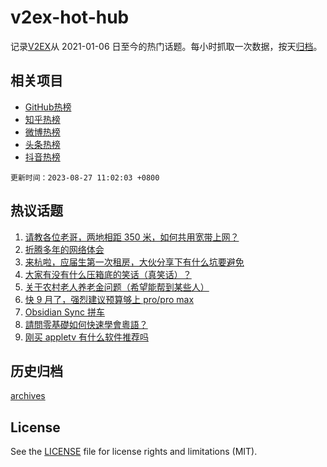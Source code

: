 # v2ex-hot-hub

 记录[V2EX](https://www.v2ex.com/)从 2021-01-06 日至今的热门话题。每小时抓取一次数据，按天[归档](archives)。
 
 ## 相关项目

- [GitHub热榜](https://github.com/it985/github-hot-hub)
- [知乎热榜](https://github.com/it985/zhihu-hot-hub)
- [微博热榜](https://github.com/it985/weibo-hot-hub)
- [头条热榜](https://github.com/it985/toutiao-hot-hub)
- [抖音热榜](https://github.com/it985/douyin-hot-hub)


 `更新时间：2023-08-27 11:02:03 +0800`

## 热议话题

1. [请教各位老哥，两地相距 350 米，如何共用宽带上网？](https://www.v2ex.com/t/968482)
1. [折腾多年的网络体会](https://www.v2ex.com/t/968451)
1. [来杭啦，应届生第一次租房，大伙分享下有什么坑要避免](https://www.v2ex.com/t/968445)
1. [大家有没有什么压箱底的笑话（真笑话）？](https://www.v2ex.com/t/968485)
1. [关于农村老人养老金问题（希望能帮到某些人）](https://www.v2ex.com/t/968489)
1. [快 9 月了，强烈建议预算够上 pro/pro max](https://www.v2ex.com/t/968437)
1. [Obsidian Sync 拼车](https://www.v2ex.com/t/968424)
1. [請問零基礎如何快速學會粵語？](https://www.v2ex.com/t/968426)
1. [刚买 appletv 有什么软件推荐吗](https://www.v2ex.com/t/968441)

## 历史归档

[archives](archives)

## License

See the [LICENSE](LICENSE) file for license rights and limitations (MIT).
